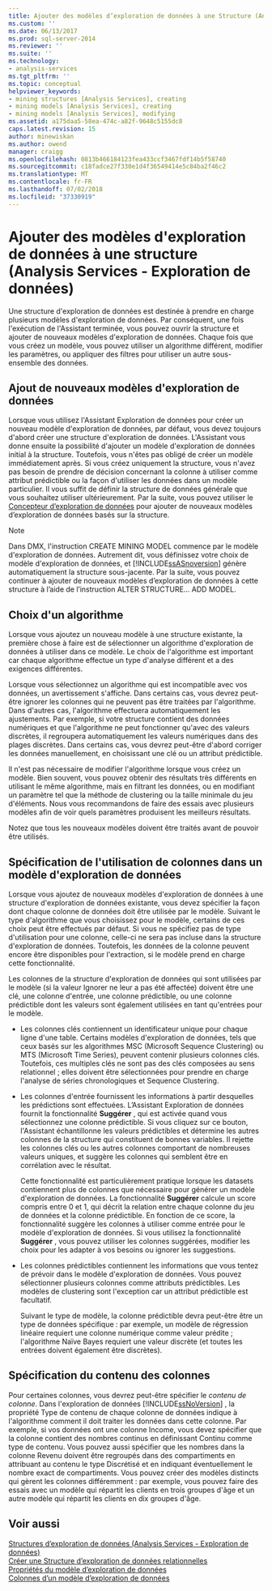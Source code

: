 ```yaml
---
title: Ajouter des modèles d’exploration de données à une Structure (Analysis Services - Exploration de données) | Microsoft Docs
ms.custom: ''
ms.date: 06/13/2017
ms.prod: sql-server-2014
ms.reviewer: ''
ms.suite: ''
ms.technology:
- analysis-services
ms.tgt_pltfrm: ''
ms.topic: conceptual
helpviewer_keywords:
- mining structures [Analysis Services], creating
- mining models [Analysis Services], creating
- mining models [Analysis Services], modifying
ms.assetid: a175daa5-58ea-474c-a82f-9648c5155dc8
caps.latest.revision: 15
author: minewiskan
ms.author: owend
manager: craigg
ms.openlocfilehash: 0813b466184123fea433ccf3467fdf14b5f58740
ms.sourcegitcommit: c18fadce27f330e1d4f36549414e5c84ba2f46c2
ms.translationtype: MT
ms.contentlocale: fr-FR
ms.lasthandoff: 07/02/2018
ms.locfileid: "37330919"
---
```

# <a name="add-mining-models-to-a-structure-analysis-services---data-mining"></a>Ajouter des modèles d'exploration de données à une structure (Analysis Services - Exploration de données)
  Une structure d'exploration de données est destinée à prendre en charge plusieurs modèles d'exploration de données. Par conséquent, une fois l'exécution de l'Assistant terminée, vous pouvez ouvrir la structure et ajouter de nouveaux modèles d'exploration de données. Chaque fois que vous créez un modèle, vous pouvez utiliser un algorithme différent, modifier les paramètres, ou appliquer des filtres pour utiliser un autre sous-ensemble des données.  
  
## <a name="adding-new-mining-models"></a>Ajout de nouveaux modèles d'exploration de données  
 Lorsque vous utilisez l'Assistant Exploration de données pour créer un nouveau modèle d'exploration de données, par défaut, vous devez toujours d'abord créer une structure d'exploration de données. L'Assistant vous donne ensuite la possibilité d'ajouter un modèle d'exploration de données initial à la structure. Toutefois, vous n'êtes pas obligé de créer un modèle immédiatement après. Si vous créez uniquement la structure, vous n'avez pas besoin de prendre de décision concernant la colonne à utiliser comme attribut prédictible ou la façon d'utiliser les données dans un modèle particulier. Il vous suffit de définir la structure de données générale que vous souhaitez utiliser ultérieurement. Par la suite, vous pouvez utiliser le [Concepteur d’exploration de données](data-mining-designer.md) pour ajouter de nouveaux modèles d’exploration de données basés sur la structure.  
  
> [!NOTE]  
>  Dans DMX, l'instruction CREATE MINING MODEL commence par le modèle d'exploration de données. Autrement dit, vous définissez votre choix de modèle d'exploration de données, et [!INCLUDE[ssASnoversion](../../includes/ssasnoversion-md.md)] génère automatiquement la structure sous-jacente. Par la suite, vous pouvez continuer à ajouter de nouveaux modèles d’exploration de données à cette structure à l’aide de l’instruction ALTER STRUCTURE… ADD MODEL.  
  
## <a name="choosing-an-algorithm"></a>Choix d'un algorithme  
 Lorsque vous ajoutez un nouveau modèle à une structure existante, la première chose à faire est de sélectionner un algorithme d'exploration de données à utiliser dans ce modèle. Le choix de l'algorithme est important car chaque algorithme effectue un type d'analyse différent et a des exigences différentes.  
  
 Lorsque vous sélectionnez un algorithme qui est incompatible avec vos données, un avertissement s'affiche. Dans certains cas, vous devrez peut-être ignorer les colonnes qui ne peuvent pas être traitées par l'algorithme. Dans d'autres cas, l'algorithme effectuera automatiquement les ajustements. Par exemple, si votre structure contient des données numériques et que l'algorithme ne peut fonctionner qu'avec des valeurs discrètes, il regroupera automatiquement les valeurs numériques dans des plages discrètes. Dans certains cas, vous devrez peut-être d'abord corriger les données manuellement, en choisissant une clé ou un attribut prédictible.  
  
 Il n'est pas nécessaire de modifier l'algorithme lorsque vous créez un modèle. Bien souvent, vous pouvez obtenir des résultats très différents en utilisant le même algorithme, mais en filtrant les données, ou en modifiant un paramètre tel que la méthode de clustering ou la taille minimale du jeu d'éléments. Nous vous recommandons de faire des essais avec plusieurs modèles afin de voir quels paramètres produisent les meilleurs résultats.  
  
 Notez que tous les nouveaux modèles doivent être traités avant de pouvoir être utilisés.  
  
## <a name="specifying-the-usage-of-columns-in-a-new-mining-model"></a>Spécification de l'utilisation de colonnes dans un modèle d'exploration de données  
 Lorsque vous ajoutez de nouveaux modèles d'exploration de données à une structure d'exploration de données existante, vous devez spécifier la façon dont chaque colonne de données doit être utilisée par le modèle. Suivant le type d'algorithme que vous choisissez pour le modèle, certains de ces choix peut être effectués par défaut. Si vous ne spécifiez pas de type d'utilisation pour une colonne, celle-ci ne sera pas incluse dans la structure d'exploration de données. Toutefois, les données de la colonne peuvent encore être disponibles pour l'extraction, si le modèle prend en charge cette fonctionnalité.  
  
 Les colonnes de la structure d'exploration de données qui sont utilisées par le modèle (si la valeur Ignorer ne leur a pas été affectée) doivent être une clé, une colonne d'entrée, une colonne prédictible, ou une colonne prédictible dont les valeurs sont également utilisées en tant qu'entrées pour le modèle.  
  
-   Les colonnes clés contiennent un identificateur unique pour chaque ligne d'une table. Certains modèles d'exploration de données, tels que ceux basés sur les algorithmes MSC (Microsoft Sequence Clustering) ou MTS (Microsoft Time Series), peuvent contenir plusieurs colonnes clés. Toutefois, ces multiples clés ne sont pas des clés composées au sens relationnel ; elles doivent être sélectionnées pour prendre en charge l'analyse de séries chronologiques et Sequence Clustering.  
  
-   Les colonnes d'entrée fournissent les informations à partir desquelles les prédictions sont effectuées. L’Assistant Exploration de données fournit la fonctionnalité **Suggérer** , qui est activée quand vous sélectionnez une colonne prédictible. Si vous cliquez sur ce bouton, l'Assistant échantillonne les valeurs prédictibles et détermine les autres colonnes de la structure qui constituent de bonnes variables. Il rejette les colonnes clés ou les autres colonnes comportant de nombreuses valeurs uniques, et suggère les colonnes qui semblent être en corrélation avec le résultat.  
  
     Cette fonctionnalité est particulièrement pratique lorsque les datasets contiennent plus de colonnes que nécessaire pour générer un modèle d'exploration de données. La fonctionnalité **Suggérer** calcule un score compris entre 0 et 1, qui décrit la relation entre chaque colonne du jeu de données et la colonne prédictible. En fonction de ce score, la fonctionnalité suggère les colonnes à utiliser comme entrée pour le modèle d'exploration de données. Si vous utilisez la fonctionnalité **Suggérer** , vous pouvez utiliser les colonnes suggérées, modifier les choix pour les adapter à vos besoins ou ignorer les suggestions.  
  
-   Les colonnes prédictibles contiennent les informations que vous tentez de prévoir dans le modèle d'exploration de données. Vous pouvez sélectionner plusieurs colonnes comme attributs prédictibles. Les modèles de clustering sont l'exception car un attribut prédictible est facultatif.  
  
     Suivant le type de modèle, la colonne prédictible devra peut-être être un type de données spécifique : par exemple, un modèle de régression linéaire requiert une colonne numérique comme valeur prédite ; l'algorithme Naïve Bayes requiert une valeur discrète (et toutes les entrées doivent également être discrètes).  
  
## <a name="specifying-column-content"></a>Spécification du contenu des colonnes  
 Pour certaines colonnes, vous devrez peut-être spécifier le *contenu de colonne*. Dans l'exploration de données [!INCLUDE[ssNoVersion](../../includes/ssnoversion-md.md)] , la propriété Type de contenu de chaque colonne de données indique à l'algorithme comment il doit traiter les données dans cette colonne. Par exemple, si vos données ont une colonne Income, vous devez spécifier que la colonne contient des nombres continus en définissant Continu comme type de contenu. Vous pouvez aussi spécifier que les nombres dans la colonne Revenu doivent être regroupés dans des compartiments en attribuant au contenu le type Discrétisé et en indiquant éventuellement le nombre exact de compartiments. Vous pouvez créer des modèles distincts qui gèrent les colonnes différemment : par exemple, vous pouvez faire des essais avec un modèle qui répartit les clients en trois groupes d'âge et un autre modèle qui répartit les clients en dix groupes d'âge.  
  
## <a name="see-also"></a>Voir aussi  
 [Structures d’exploration de données &#40;Analysis Services - Exploration de données&#41;](mining-structures-analysis-services-data-mining.md)   
 [Créer une Structure d’exploration de données relationnelles](create-a-relational-mining-structure.md)   
 [Propriétés du modèle d’exploration de données](mining-model-properties.md)   
 [Colonnes d’un modèle d’exploration de données](mining-model-columns.md)  
  
  
